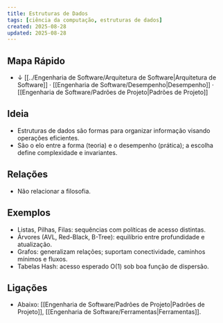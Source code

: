 ```yaml
---
title: Estruturas de Dados
tags: [ciência da computação, estruturas de dados]
created: 2025-08-28
updated: 2025-08-28
---
```


## Mapa Rápido
- ↓ [[../Engenharia de Software/Arquitetura de Software|Arquitetura de Software]] · [[Engenharia de Software/Desempenho|Desempenho]] · [[Engenharia de Software/Padrões de Projeto|Padrões de Projeto]]

## Ideia
- Estruturas de dados são formas para organizar informação visando operações eficientes.
- São o elo entre a forma (teoria) e o desempenho (prática); a escolha define complexidade e invariantes.

## Relações
- Não relacionar a filosofia.

## Exemplos
- Listas, Pilhas, Filas: sequências com políticas de acesso distintas.
- Árvores (AVL, Red-Black, B-Tree): equilíbrio entre profundidade e atualização.
- Grafos: generalizam relações; suportam conectividade, caminhos mínimos e fluxos.
- Tabelas Hash: acesso esperado O(1) sob boa função de dispersão.

## Ligações
- Abaixo: [[Engenharia de Software/Padrões de Projeto|Padrões de Projeto]], [[Engenharia de Software/Ferramentas|Ferramentas]].
